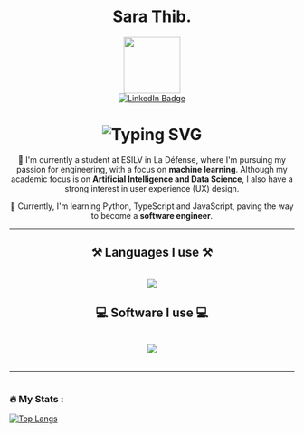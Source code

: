 <div id="header" align="center">
  <h1>Sara Thib. </h1>
  <img src="https://media.giphy.com/media/v1.Y2lkPTc5MGI3NjExYWpoc2h4aWExajY4MGo1b2poMzlzeGVxN2dwbnFjN25qajhvMWZ6YiZlcD12MV9pbnRlcm5hbF9naWZfYnlfaWQmY3Q9Zw/4GWmvKBiml8vPQUchI/giphy.gif" width="100"/>
</div>


<div id="badges" align="center">
  <a href="https://www.linkedin.com/in/sara-thibierge-6092471bb/" target="_blank">
    <img src="https://img.shields.io/badge/LinkedIn-blue?style=for-the-badge&logo=linkedin&logoColor=white" alt="LinkedIn Badge"/>
  </a>
</div>


<h1 align="center">
    <img src="https://readme-typing-svg.herokuapp.com?font=Montserra&weight=500&pause=1000&color=C961E8&center=true&random=false&width=435&lines=Welcome+on+my+profile!" alt="Typing SVG" /></a>
    <br>
</h1>

<div align="center">
 
👋 I'm currently a student at ESILV in La Défense, where I'm pursuing my passion for engineering, with a focus on **machine learning**. Although my academic focus is on **Artificial Intelligence and Data Science**, I also have a strong interest in user experience (UX) design. 

🌱 Currently, I'm learning Python, TypeScript and JavaScript, paving the way to become a **software engineer**.

</div>

<hr/>

<h2 align="center">⚒️ Languages I use ⚒️</h2>
<br/>
<div align="center">
    <img src="https://skillicons.dev/icons?i=js,html,css,py,c,cs,r,react,arduino,next" /><br>
</div>

<h2 align="center">💻 Software I use 💻</h2>
<br/>
<div align="center">
    <img src="https://skillicons.dev/icons?i=docker,blender,unity,figma,linux,github,gitlab,discord,ps,pr,ai,id" /><br>
</div>
<br/>
<hr/>


<h1></h1>

### :fire: My Stats :

[![Top Langs](https://github-readme-stats.vercel.app/api/top-langs/?username=ThibSara&layout=compact&theme=vision-friendly-dark)](https://github.com/anuraghazra/github-readme-stats)

